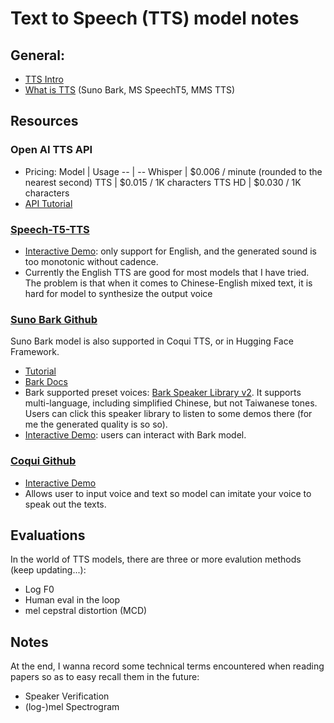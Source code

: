 # Text to Speech (TTS) model notes

## General: 
 - [TTS Intro](https://huggingface.co/docs/transformers/tasks/text-to-speech)
 - [What is TTS](https://huggingface.co/tasks/text-to-speech) (Suno Bark, MS SpeechT5, MMS TTS)


## Resources

### Open AI TTS API
 - Pricing:
   Model | Usage 
   -- | -- 
   Whisper | $0.006 / minute (rounded to the nearest second)
   TTS | $0.015 / 1K characters
   TTS HD | $0.030 / 1K characters
 - [API Tutorial](https://platform.openai.com/docs/guides/text-to-speech)

### [Speech-T5-TTS](https://huggingface.co/microsoft/speecht5_tts)
 - [Interactive Demo](https://huggingface.co/spaces/Zhenhong/text-to-speech-SpeechT5-demo): only support for English, and the generated sound is too monotonic without cadence.
 - Currently the English TTS are good for most models that I have tried. The problem is that when it comes to Chinese-English mixed text, it is hard for model to synthesize the output voice

### [Suno Bark Github](https://github.com/suno-ai/bark)
Suno Bark model is also supported in Coqui TTS, or in Hugging Face Framework.
 - [Tutorial](https://huggingface.co/suno/bark)
 - [Bark Docs](https://huggingface.co/docs/transformers/main/en/model_doc/bark)
 - Bark supported preset voices: [Bark Speaker Library v2](https://suno-ai.notion.site/8b8e8749ed514b0cbf3f699013548683?v=bc67cff786b04b50b3ceb756fd05f68c). It supports multi-language, including simplified Chinese, but not Taiwanese tones. Users can click this speaker library to listen to some demos there (for me the generated quality is so so). 
 - [Interactive Demo](https://huggingface.co/spaces/suno/bark): users can interact with Bark model.

### [Coqui Github](https://github.com/coqui-ai/TTS)
- [Interactive Demo](https://huggingface.co/spaces/coqui/xtts)
- Allows user to input voice and text so model can imitate your voice to speak out the texts.


## Evaluations
In the world of TTS models, there are three or more evalution methods (keep updating...):
- Log F0
- Human eval in the loop
- mel cepstral distortion (MCD)


## Notes
At the end, I wanna record some technical terms encountered when reading papers so as to easy recall them in the future:
- Speaker Verification
- (log-)mel Spectrogram
